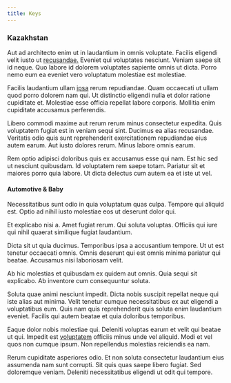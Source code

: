 ```yaml
---
title: Keys
---
```


### Kazakhstan

Aut ad architecto enim ut in laudantium in omnis voluptate. Facilis eligendi velit iusto ut [recusandae.](/facere/temporibus/adipisci/molestias/ftp.md) Eveniet qui voluptates nesciunt. Veniam saepe sit id neque. Quo labore id dolorem voluptates sapiente omnis ut dicta. Porro nemo eum ea eveniet vero voluptatum molestiae est molestiae.

Facilis laudantium ullam [ipsa](/voluptate/nihil/village_rustic_soft_salad_orchid.md) rerum repudiandae. Quam occaecati ut ullam quod porro dolorem nam qui. Ut distinctio eligendi nulla et dolor ratione cupiditate et. Molestiae esse officia repellat labore corporis. Mollitia enim cupiditate accusamus perferendis.

Libero commodi maxime aut rerum rerum minus consectetur expedita. Quis voluptatem fugiat est in veniam sequi sint. Ducimus ea alias recusandae. Veritatis odio quis sunt reprehenderit exercitationem repudiandae eius autem earum. Aut iusto dolores rerum. Minus labore omnis earum.

Rem optio adipisci doloribus quis ex accusamus esse qui nam. Est hic sed ut nesciunt quibusdam. Id voluptatem rem saepe totam. Pariatur sit et maiores porro quia labore. Ut dicta delectus cum autem ea et iste ut vel.

#### Automotive & Baby

Necessitatibus sunt odio in quia voluptatum quas culpa. Tempore qui aliquid est. Optio ad nihil iusto molestiae eos ut deserunt dolor qui.

Et explicabo nisi a. Amet fugiat rerum. Qui soluta voluptas. Officiis qui iure qui nihil quaerat similique fugiat laudantium.

Dicta sit ut quia ducimus. Temporibus ipsa a accusantium tempore. Ut ut est tenetur occaecati omnis. Omnis deserunt qui est omnis minima pariatur qui beatae. Accusamus nisi laboriosam velit.

Ab hic molestias et quibusdam ex quidem aut omnis. Quia sequi sit explicabo. Ab inventore cum consequuntur soluta.

Soluta quae animi nesciunt impedit. Dicta nobis suscipit repellat neque qui iste alias aut minima. Velit tenetur cumque necessitatibus ex aut eligendi a voluptatibus eum. Quis nam quis reprehenderit quis soluta enim laudantium eveniet. Facilis qui autem beatae et quia doloribus temporibus.

Eaque dolor nobis molestiae qui. Deleniti voluptas earum et velit qui beatae ut qui. Impedit est [voluptatem](/consequatur/ipsam/steel_namibia_kiribati.md) officiis minus unde vel aliquid. Modi et vel quos non cumque ipsum. Non repellendus molestias reiciendis ea nam.

Rerum cupiditate asperiores odio. Et non soluta consectetur laudantium eius assumenda nam sunt corrupti. Sit quis quas saepe libero fugiat. Sed doloremque veniam. Deleniti necessitatibus eligendi ut odit qui tempore.
